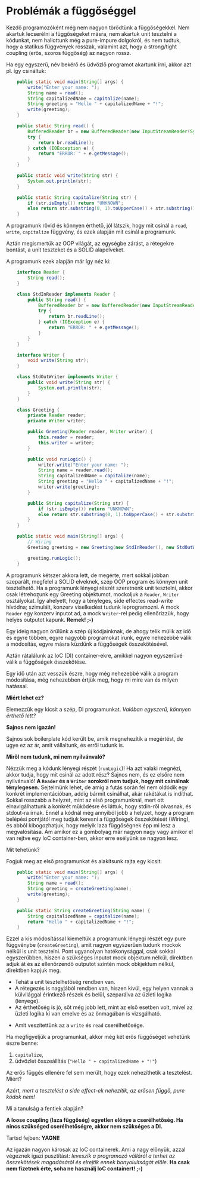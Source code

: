 # Problémák a függőséggel

Kezdő programozóként még nem nagyon törődtünk a függőségekkel.
Nem akartuk lecserélni a függőségeket másra, nem akartuk unit tesztelni a kódunkat, nem hallottunk még a pure-impure dolgokról, és nem tudtuk, hogy a statikus függvények rosszak, valamint azt, hogy a strong/tight coupling (erős, szoros függőség) az nagyon rossz.

Ha egy egyszerű, név bekérő és üdvözlő programot akartunk írni, akkor azt pl. így csináltuk:

```java
    public static void main(String[] args) {
        write("Enter your name: ");
        String name = read();
        String capitalizedName = capitalize(name);
        String greeting = "Hello " + capitalizedName + "!";
        write(greeting);
    }

    public static String read() {
        BufferedReader br = new BufferedReader(new InputStreamReader(System.in));
        try {
            return br.readLine();
        } catch (IOException e) {
            return "ERROR: " + e.getMessage();
        }
    }

    public static void write(String str) {
        System.out.println(str);
    }

    public static String capitalize(String str) {
        if (str.isEmpty()) return "UNKNOWN";
        else return str.substring(0, 1).toUpperCase() + str.substring(1);
    }
```

A programunk rövid és könnyen érthető, jól látszik, hogy mit csinál a `read`, `write`, `capitalize` függvény, és ezek alapján mit csinál a programunk.

Aztán megismertük az OOP világát, az egységbe zárást, a rétegekre bontást, a unit teszteket és a SOLID alapelveket.

A programunk ezek alapján már így néz ki:
```java
    interface Reader {
        String read();
    }
```

```java
    class StdInReader implements Reader {
        public String read() {
            BufferedReader br = new BufferedReader(new InputStreamReader(System.in));
            try {
                return br.readLine();
            } catch (IOException e) {
                return "ERROR: " + e.getMessage();
            }
        }
    }
```

```java
    interface Writer {
        void write(String str);
    }
```

```java
    class StdOutWriter implements Writer {
        public void write(String str) {
            System.out.println(str);
        }
    }
```

```java
    class Greeting {
        private Reader reader;
        private Writer writer;

        public Greeting(Reader reader, Writer writer) {
            this.reader = reader;
            this.writer = writer;
        }

        public void runLogic() {
            writer.write("Enter your name: ");
            String name = reader.read();
            String capitalizedName = capitalize(name);
            String greeting = "Hello " + capitalizedName + "!";
            writer.write(greeting);
        }

        public String capitalize(String str) {
            if (str.isEmpty()) return "UNKNOWN";
            else return str.substring(0, 1).toUpperCase() + str.substring(1);
        }
    }
```

```java
    public static void main(String[] args) {
        // Wiring
        Greeting greeting = new Greeting(new StdInReader(), new StdOutWriter());

        greeting.runLogic();
    }
```

A programunk kétszer akkora lett, de megérte, mert sokkal jobban szeparált, megfelel a SOLID elveknek, szép OOP program és könnyen unit tesztelhető.
Ha a programunk lényegi részét szeretnénk unit tesztelni, akkor csak létrehozunk egy Greeting objektumot, mockoljuk a `Reader`, `Writer` osztályokat.
Így ahelyett, hogy a tényleges, side effectes read-write hívódna; szimulált, konzerv viselkedést tudunk leprogramozni. A mock `Reader` egy konzerv inputot ad, a mock `Writer`-rel pedig ellenőrizzük, hogy helyes outputot kapunk. **Remek! ;-)**

Egy ideig nagyon örülünk a szép új kódjainknak, de ahogy telik múlik az idő és egyre többen, egyre nagyobb programokat írunk, egyre nehezebbé válik a módosítás, egyre másra küzdünk a függőségek összekötésével.

Aztán rátalálunk az IoC (DI) container-ekre, amikkel nagyon egyszerűvé válik a függőségek összekötése.

Egy idő után azt vesszük észre, hogy még nehezebbé válik a program módosítása, még nehezebben értjük meg, hogy mi mire van és milyen hatással.

**Miért lehet ez?**

Elemezzük egy kicsit a szép, DI programunkat.
*Valóban egyszerű, könnyen érthető lett?*

**Sajnos nem igazán!**

Sajnos sok boilerplate kód került be, amik megnehezítik a megértést, de ugye ez az ár, amit vállaltunk, és erről tudunk is.

**Miről nem tudunk, mi nem nyilvánvaló?**

Nézzük meg a kódunk lényegi részét (`runLogic`)! Ha azt valaki megnézi, akkor tudja, hogy mit csinál az adott rész?
Sajnos nem, és ez elsőre nem nyilvánvaló!
**A `Reader` és a `Writer` sorokról nem tudjuk, hogy mit csinálnak ténylegesen.** Sejtelmünk lehet, de amíg a futás során fel nem oldódik egy konkrét implementációban, addig bármit csinálhat, akár rakétákat is indíthat. Sokkal rosszabb a helyzet, mint az első programunknál, mert ott elnavigálhattunk a konkrét működésre és láttuk, hogy stdin-ről olvasnak, és stdout-ra írnak.
Ennél a kódnál még annyiból jobb a helyzet, hogy a program belépési pontjától meg tudjuk keresni a függőségek összekötését (Wiring), és abból kibogozhatjuk, hogy melyik laza függőségnek épp mi lesz a megvalósítása. Ám amikor ez a gombolyag már nagyon nagy vagy amikor el van rejtve egy IoC container-ben, akkor erre esélyünk se nagyon lesz.

Mit tehetünk?

Fogjuk meg az első programunkat és alakítsunk rajta egy kicsit:
```java
    public static void main(String[] args) {
        write("Enter your name: ");
        String name = read();
        String greeting = createGreeting(name);
        write(greeting);
    }

    public static String createGreeting(String name) {
        String capitalizedName = capitalize(name);
        return "Hello " + capitalizedName + "!";
    }
```

Ezzel a kis módosítással kiemeltük a programunk lényegi részét egy pure függvénybe (`createGreeting`), amit nagyon egyszerűen tudunk mockok nélkül is unit tesztelni. Pont ugyanolyan hatékonysággal, csak sokkal egyszerűbben, hiszen a szükséges inputot mock objektum nélkül, direktben adjuk át és az ellenőrzendő outputot szintén mock obkjektum nélkül, direktben kapjuk meg.

* Tehát a unit tesztelhetőség rendben van.
* A rétegezés is nagyjából rendben van, hiszen kívül, egy helyen vannak a külvilággal érintkező részek és belül, szeparálva az üzleti logika (lényege).
* Az érthetőség is jó, sőt még jobb lett, mint az első esetben volt, mivel az üzleti logika ki van emelve és az önmagában is vizsgálható.
- Amit veszítettünk az a `write` és `read` cserélhetősége.

Ha megfigyeljük a programunkat, akkor még két erős függőséget vehetünk észre benne:

1. `capitalize`,
2. üdvözlet összeállítás (`"Hello " + capitalizedName + "!"`)

Az erős függés ellenére fel sem merült, hogy ezek nehezíthetik a tesztelést.
Miért?

*Azért, mert a tesztelést a side effect-ek nehezítik, az erősen függő, pure kódok nem!*

Mi a tanulság a fentiek alapján?

**A loose coupling (laza függőség) egyetlen előnye a cserélhetőség. Ha nincs szükséged cserélhetőségre, akkor nem szükséges a DI.**

Tartsd fejben: **YAGNI!**

Az igazán nagyon károsak az IoC containerek. Ami a nagy előnyük, azzal végeznek igazi pusztítást: *leveszik a programozó válláról a terhet az összekötések magadásáról és elrejtik ennek bonyolultságát előle*.
**Ha csak nem fizetnek érte, soha ne használj IoC containert! ;-)**
